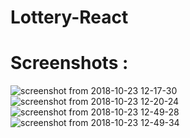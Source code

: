 # Lottery-React

# Screenshots :

![screenshot from 2018-10-23 12-17-30](https://user-images.githubusercontent.com/34116562/47343758-7e8e7700-d6c4-11e8-8c8f-9a6b8d0e3f27.png)
![screenshot from 2018-10-23 12-20-24](https://user-images.githubusercontent.com/34116562/47343771-851cee80-d6c4-11e8-8483-ea2a236f04cf.png)
![screenshot from 2018-10-23 12-49-28](https://user-images.githubusercontent.com/34116562/47343823-8d752980-d6c4-11e8-9fbc-fdeff4034504.png)
![screenshot from 2018-10-23 12-49-34](https://user-images.githubusercontent.com/34116562/47343825-8f3eed00-d6c4-11e8-9fc4-a33ef76965f4.png)

